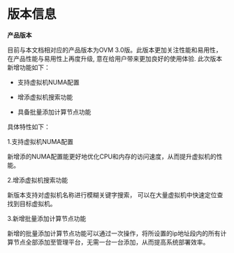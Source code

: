 # 版本信息

**产品版本**

目前与本文档相对应的产品版本为OVM 3.0版。此版本更加关注性能和易用性，在产品性能与易用性上再度升级, 意在给用户带来更加良好的使用体验. 此次版本新增功能如下：

* 支持虚拟机NUMA配置

* 增添虚拟机搜索功能

* 具备批量添加计算节点功能

具体特性如下：

1.支持虚拟机NUMA配置

新增添的NUMA配置能更好地优化CPU和内存的访问速度，从而提升虚拟机的性能。

2.增添虚拟机搜索功能

新版本支持对虚拟机名称进行模糊关键字搜索， 可以在大量虚拟机中快速定位查找到目标虚拟机。

3.新增批量添加计算节点功能

新增的批量添加计算节点功能可以通过一次操作，将所设置的ip地址段内的所有计算节点全部添加至管理平台，无需一台一台添加，从而提高系统部署效率。


